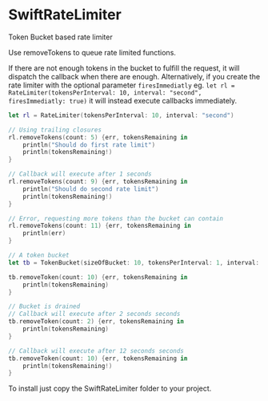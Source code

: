 SwiftRateLimiter
================

Token Bucket based rate limiter

Use removeTokens to queue rate limited functions.

If there are not enough tokens in the bucket to fulfill the request, it will dispatch the callback when there are enough. Alternatively, if you create the rate limiter with the optional parameter `firesImmediatly` eg. `let rl = RateLimiter(tokensPerInterval: 10, interval: "second", firesImmediatly: true)` it will instead execute callbacks immediately.

```swift
let rl = RateLimiter(tokensPerInterval: 10, interval: "second")

// Using trailing closures
rl.removeTokens(count: 5) {err, tokensRemaining in
    println("Should do first rate limit")
    println(tokensRemaining!)
}

// Callback will execute after 1 seconds
rl.removeTokens(count: 9) {err, tokensRemaining in
    println("Should do second rate limit")
    println(tokensRemaining!)
}

// Error, requesting more tokens than the bucket can contain
rl.removeTokens(count: 11) {err, tokensRemaining in
    println(err)
}

// A token bucket
let tb = TokenBucket(sizeOfBucket: 10, tokensPerInterval: 1, interval: "second")

tb.removeToken(count: 10) {err, tokensRemaining in
    println(tokensRemaining)
}

// Bucket is drained
// Callback will execute after 2 seconds seconds
tb.removeToken(count: 2) {err, tokensRemaining in
    println(tokensRemaining)
}

// Callback will execute after 12 seconds seconds
tb.removeToken(count: 10) {err, tokensRemaining in
    println(tokensRemaining!)
}
```

To install just copy the SwiftRateLimiter folder to your project.
